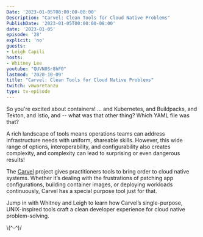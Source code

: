```yaml
---
Date: '2023-01-05T08:00:00-08:00'
Description: "Carvel: Clean Tools for Cloud Native Problems"
PublishDate: '2023-01-05T00:00:00-08:00'
date: '2023-01-05'
episode: '28'
explicit: 'no'
guests:
- Leigh Capili
hosts:
- Whitney Lee
youtube: "QUVN0Sr8hF0"
lastmod: '2020-10-09'
title: "Carvel: Clean Tools for Cloud Native Problems"
twitch: vmwaretanzu
type: tv-episode
---
```


So you're excited about containers!
... and Kubernetes, and Buildpacks, and Tekton, and Istio, and -- what was that other thing? Which YAML file was that?

A rich landscape of tools means operations teams can address infrastructure needs with uniform, shareable skills. However, this wide range of options, interoperability, and configurability also creates complexity, and complexity can lead to surprising or even dangerous results!

The [Carvel](https://carvel.dev/) project gives practitioners tools to bring order to cloud native systems. Whether it’s dealing with the frustrations of patching app configurations, building container images, or deploying workloads continuously, Carvel has a special purpose tool just for that.

Jump in with Whitney and Leigh to learn how Carvel’s single-purpose, UNIX-inspired tools craft a clean developer experience for cloud native problem-solving.

 


\\(^-^)/
